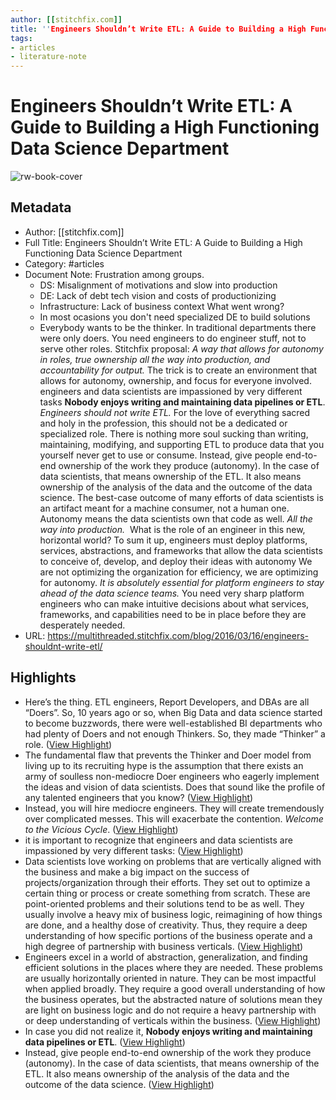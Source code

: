 ```yaml
---
author: [[stitchfix.com]]
title: ''Engineers Shouldn’t Write ETL: A Guide to Building a High Functioning Data Science Department''
tags: 
- articles
- literature-note
---
```

# Engineers Shouldn’t Write ETL: A Guide to Building a High Functioning Data Science Department

![rw-book-cover](https://multithreaded.stitchfix.com/assets/images/logomark-linkedin.jpg)

## Metadata
- Author: [[stitchfix.com]]
- Full Title: Engineers Shouldn’t Write ETL: A Guide to Building a High Functioning Data Science Department
- Category: #articles
- Document Note: Frustration among groups. 
   - DS: Misalignment of motivations and slow into production
   - DE: Lack of debt tech vision and costs of productionizing
   - Infrastructure: Lack of business context
   What went wrong?
   - In most ocasions you don't need specialized DE to build solutions
   - Everybody wants to be the thinker. In traditional departments there were only doers.
   You need engineers to do engineer stuff, not to serve other roles.
   Stitchfix proposal:
   _A way that allows for autonomy in roles, true ownership all the way into production, and accountability for output._
   The trick is to create an environment that allows for autonomy, ownership, and focus for everyone involved.
   engineers and data scientists are impassioned by very different tasks
   **Nobody enjoys writing and maintaining data pipelines or ETL**.
   _Engineers should not write ETL._ For the love of everything sacred and holy in the profession, this should not be a dedicated or specialized role. There is nothing more soul sucking than writing, maintaining, modifying, and supporting ETL to produce data that you yourself never get to use or consume.
   Instead, give people end-to-end ownership of the work they produce (autonomy). In the case of data scientists, that means ownership of the ETL. It also means ownership of the analysis of the data and the outcome of the data science. The best-case outcome of many efforts of data scientists is an artifact meant for a machine consumer, not a human one. Autonomy means the data scientists own that code as well. _All the way into production._ 
   What is the role of an engineer in this new, horizontal world? To sum it up, engineers must deploy platforms, services, abstractions, and frameworks that allow the data scientists to conceive of, develop, and deploy their ideas with autonomy
   We are not optimizing the organization for efficiency, we are optimizing for autonomy.
   _It is absolutely essential for platform engineers to stay ahead of the data science teams._ You need very sharp platform engineers who can make intuitive decisions about what services, frameworks, and capabilities need to be in place before they are desperately needed.
- URL: https://multithreaded.stitchfix.com/blog/2016/03/16/engineers-shouldnt-write-etl/

## Highlights
- Here’s the thing. ETL engineers, Report Developers, and DBAs are all “Doers”. So, 10 years ago or so, when Big Data and data science started to become buzzwords, there were well-established BI departments who had plenty of Doers and not enough Thinkers. So, they made “Thinker” a role. ([View Highlight](https://read.readwise.io/read/01gs3ny2cfcvgdwq93ggxxk39m))
- The fundamental flaw that prevents the Thinker and Doer model from living up to its recruiting hype is the assumption that there exists an army of soulless non-mediocre Doer engineers who eagerly implement the ideas and vision of data scientists. Does that sound like the profile of any talented engineers that you know? ([View Highlight](https://read.readwise.io/read/01gs3nyqnvfkbgr88vt905cqsa))
- Instead, you will hire mediocre engineers. They will create tremendously over complicated messes. This will exacerbate the contention. *Welcome to the Vicious Cycle*. ([View Highlight](https://read.readwise.io/read/01gs3nz29xsbdzyy71p1w28t3q))
- it is important to recognize that engineers and data scientists are impassioned by very different tasks: ([View Highlight](https://read.readwise.io/read/01gs3p0qmq6bxxm24db8w7nj4b))
- Data scientists love working on problems that are vertically aligned with the business and make a big impact on the success of projects/organization through their efforts. They set out to optimize a certain thing or process or create something from scratch. These are point-oriented problems and their solutions tend to be as well. They usually involve a heavy mix of business logic, reimagining of how things are done, and a healthy dose of creativity. Thus, they require a deep understanding of how specific portions of the business operate and a high degree of partnership with business verticals. ([View Highlight](https://read.readwise.io/read/01gs3p11fgt00w778xr2qpkys8))
- Engineers excel in a world of abstraction, generalization, and finding efficient solutions in the places where they are needed. These problems are usually horizontally oriented in nature. They can be most impactful when applied broadly. They require a good overall understanding of how the business operates, but the abstracted nature of solutions mean they are light on business logic and do not require a heavy partnership with or deep understanding of verticals within the business. ([View Highlight](https://read.readwise.io/read/01gs3p0ytm5c8mbgee088wdvw8))
- In case you did not realize it, **Nobody enjoys writing and maintaining data pipelines or ETL**. ([View Highlight](https://read.readwise.io/read/01gs3p1a0j9v3pfahj278qnrcp))
- Instead, give people end-to-end ownership of the work they produce (autonomy). In the case of data scientists, that means ownership of the ETL. It also means ownership of the analysis of the data and the outcome of the data science. ([View Highlight](https://read.readwise.io/read/01gs3p1m4aksq03kxph89ztn5n))

